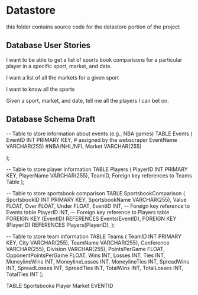 # Datastore

this folder contains source code for the datastore portion of the project

## Database User Stories

I want to be able to get a list of sports book comparisons for a particular player in a specific sport, market, and date.

I want a list of all the markets for a given sport 

I want to know all the sports 

Given a sport, market, and date, tell me all the players I can bet on. 


## Database Schema Draft
-- Table to store information about events (e.g., NBA games)
TABLE Events (
    EventID INT PRIMARY KEY, # assigned by the webscraper
    EventName VARCHAR(255) #NBA/NHL/NFL
    Market VARCHAR(255)

);

-- Table to store player information
TABLE Players (
    PlayerID INT PRIMARY KEY,
    PlayerName VARCHAR(255),
    TeamID, Foreign key references to Teams Table
);


-- Table to store sportsbook comparison
TABLE SportsbookComparison (
    SportsbookID INT PRIMARY KEY,
    SportsbookName VARCHAR(255),
    Value FLOAT,
    Over FLOAT,
    Under FLOAT,
    EventID INT, -- Foreign key reference to Events table
    PlayerID INT, -- Foreign key reference to Players table
    FOREIGN KEY (EventID) REFERENCES Events(EventID),
    FOREIGN KEY (PlayerID) REFERENCES Players(PlayerID),
);


-- Table to store team information
TABLE Teams (
    TeamID INT PRIMARY KEY,
    City VARCHAR(255),
    TeamName VARCHAR(255),
    Conference VARCHAR(255),
    Division VARCHAR(255),
    PointsPerGame FLOAT,
    OpponentPointsPerGame FLOAT,
    Wins INT,
    Losses INT,
    Ties INT,
    MoneylineWins INT,
    MoneylineLosses INT,
    MoneylineTies INT,
    SpreadWins INT,
    SpreadLosses INT,
    SpreadTies INT,
    TotalWins INT,
    TotalLosses INT,
    TotalTies INT
);

TABLE 
    Sportsbooks
    Player
    Market 
    EVENTID